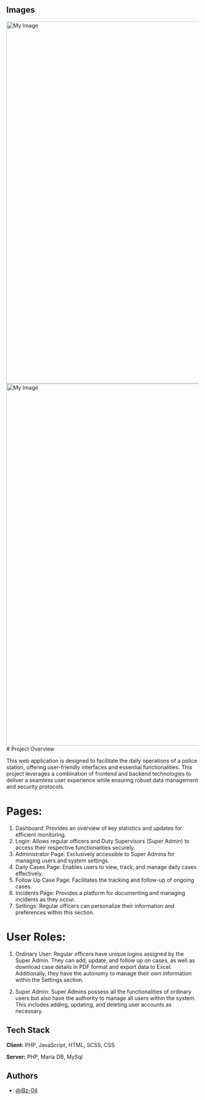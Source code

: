 ## Images
<img src="https://res.cloudinary.com/diekemzs9/image/upload/v1723200797/Screenshot_9-8-2024_13531_localhost_cf6wgb.jpg" alt="My Image" width="950"/>

<img src="https://res.cloudinary.com/diekemzs9/image/upload/v1723200717/Screenshot_9-8-2024_134734_localhost_lmavog.jpg" alt="My Image" width="950"/>
# Project Overview

This web application is designed to facilitate the daily operations of a police station, offering user-friendly interfaces and essential functionalities. This project leverages a combination of frontend and backend technologies to deliver a seamless user experience while ensuring robust data management and security protocols.

# Pages:

1. Dashboard: Provides an overview of key statistics and updates for efficient monitoring.
2. Login: Allows regular officers and Duty Supervisors (Super Admin) to access their respective functionalities securely.
3. Administrator Page: Exclusively accessible to Super Admins for managing users and system settings.
4. Daily Cases Page: Enables users to view, track, and manage daily cases effectively.
5. Follow Up Case Page: Facilitates the tracking and follow-up of ongoing cases.
6. Incidents Page: Provides a platform for documenting and managing incidents as they occur.
7. Settings: Regular officers can personalize their information and preferences within this section.

# User Roles:

1. Ordinary User: Regular officers have unique logins assigned by the Super Admin. They can add, update, and follow up on cases, as well as download case details in PDF format and export data to Excel. Additionally, they have the autonomy to manage their own information within the Settings section.

2. Super Admin: Super Admins possess all the functionalities of ordinary users but also have the authority to manage all users within the system. This includes adding, updating, and deleting user accounts as necessary.


## Tech Stack

**Client:** PHP, JavaScript, HTML, SCSS, CSS

**Server:** PHP, Maria DB, MySql


## Authors

- [@iBz-04](https://github.com/iBz-04)
